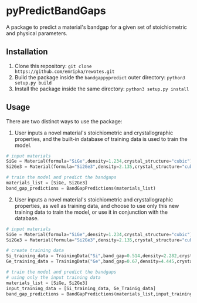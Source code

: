 # pyPredictBandGaps

A package to predict a material's bandgap for a given set of stoichiometric and physical parameters.

## Installation
1. Clone this repository: ``git clone https://github.com/emripka/rewotes.git``
2. Build the package inside the ``bandgappypredict`` outer directory: ``python3 setup.py build``
3. Install the package inside the same directory: ``python3 setup.py install``

## Usage 

There are two distinct ways to use the package:

1. User inputs a novel material's stoichiometric and crystallographic properties, and the built-in database of training data is used to train the model. 

```python
# input materials
SiGe = Material(formula="SiGe",density=1.234,crystal_structure="cubic")
Si2Ge3 = Material(formula="Si2Ge3",density=2.135,crystal_structure="cubic")

# train the model and predict the bandgaps
materials_list = [SiGe, Si2Ge3]
band_gap_predictions = BandGapPredictions(materials_list)
```

2. User inputs a novel material's stoichiometric and crystallographic properties, as well as training data, and choose to use only this new training data to train the model, or use it in conjunction with the database. 

```python
# input materials
SiGe = Material(formula="SiGe",density=1.234,crystal_structure="cubic")
Si2Ge3 = Material(formula="Si2Ge3",density=2.135,crystal_structure="cubic")

# create training data
Si_training_data = TrainingData("Si",band_gap=0.514,density=2.282,crystal_structure="hexagonal")
Ge_training_data = TrainingData("Ge",band_gap=0.67,density=4.445,crystal_structure="cubic")

# train the model and predict the bandgaps
# using only the input training data
materials_list = [SiGe, Si2Ge3]
input_training_data = [Si_training_data, Ge_Trainig_data]
band_gap_predictions = BandGapPredictions(materials_list,input_training_data,use_database_data=False)
```
